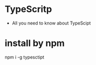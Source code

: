 # TypeScritp  

 - All you need to know about TypeScipt 
  # install by npm 
  npm i -g typesctipt
 
